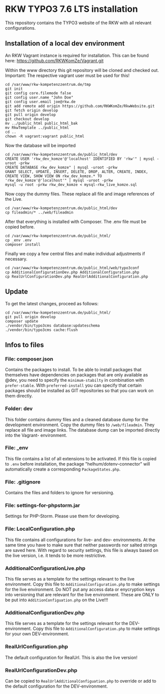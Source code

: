# RKW TYPO3 7.6 LTS installation

This repository contains the TYPO3 website of the RKW with all relevant configurations.

## Installation of a local dev environment

An RKW Vagrant instance is required for installation. This can be found here:
https://github.com/RKWKomZe/Vagrant.git

Within the www directory this git repository will be cloned and checked out.
Important: The respective vagrant user must be used for this! 

```
cd /var/www/rkw-kompetenzzentrum.de/tmp
git init
git config core.filemode false
git config user.name "John Doe"
git config user.email joe@rkw.de
git add remote add origin https://github.com/RKWKomZe/RkwWebsite.git
git fetch origin develop
git pull origin develop
git checkout develop
mv ../public_html public_html_bak
mv RkwTemplate ../public_html
cd ..
chown -R vagrant:vagrant public_html
```

Now the database will be imported
```
cd /var/www/rkw-kompetenzzentrum.de/public_html/dev
CREATE USER 'rkw_dev_komze'@'localhost' IDENTIFIED BY 'rkw'" | mysql -uroot -prkw
CREATE DATABASE rkw_dev_komze" | mysql -uroot -prkw
GRANT SELECT, UPDATE, INSERT, DELETE, DROP, ALTER, CREATE, INDEX, CREATE VIEW, SHOW VIEW ON rkw_dev_komze.* TO 'rkw_dev_komze'@'localhost'" | mysql -uroot -prkw
mysql -u root -prkw rkw_dev_komze < mysql-rkw_live_komze.sql
```

Now copy the dummy files. These replace all file and image references of the Live.
```
cd /var/www/rkw-kompetenzzentrum.de/public_html/dev
cp fileadmin/* ../web/fileadmin
```

After that everything is installed with Composer. The .env file must be copied before.
```
cd /var/www/rkw-kompetenzzentrum.de/public_html/
cp _env .env
composer install
```

Finally we copy a few central files and make individual adjustments if necessary.
```
cd /var/www/rkw-kompetenzzentrum.de/public_html/web/typo3conf
cp AdditionalConfigurationDev.php AdditionalConfiguration.php
cp RealUrlConfigurationDev.php RealUrlAdditionalConfiguration.php
```

## Update
To get the latest changes, proceed as follows:
```
cd /var/www/rkw-kompetenzzentrum.de/public_html/
git pull origin develop
composer update
./vendor/bin/typo3cms database:updateschema
./vendor/bin/typo3cms cache:flush
```

## Infos to files

### File: composer.json

Contains the packages to install. 
To be able to install packages that themselves have dependencies on packages that are only available as @dev, you need to specify the `minimum-stabilty` in combination with `prefer-stable`.
With `preferred-install` you can specify that certain packages should be installed as GIT repositories so that you can work on them directly. 

### Folder: dev

This folder contains dummy files and a cleaned database dump for the development environment. Copy the dummy files to `/web/fileadmin`. They replace all file and image links.
The database dump can be imported directly into the Vagrant- environment. 

### File: _env

This file contains a list of all extensions to be activated. If this file is copied to `.env` before installation, the package "helhum/dotenv-connector" will automatically create a corresponding `PackageStates.php`.

### File: .gitignore

Contains the files and folders to ignore for versioning.

### File: settings-for-phpstorm.jar

Settings for PHP-Storm. Please use them for developing.

### File: LocalConfiguration.php

This file contains all configurations for live- and dev- environments. At the same time you have to make sure that neither passwords nor salted strings are saved here. With regard to security settings, this file is always based on the live version, i.e. it tends to be more restrictive.

### AdditionalConfigurationLive.php

This file serves as a template for the settings relevant to the live environment. Copy this file to `AdditionalConfiguration.php` to make settings for the live environment.
Do NOT put any access data or enycryption keys into versioning that are relevant for the live environment. These are ONLY to be put into `AdditionConfiguation.php` on the Live!!!

### AdditionalConfigurationDev.php

This file serves as a template for the settings relevant for the DEV-environment. Copy this file to `AdditionalConfiguration.php` to make settings for your own DEV-environment.

### RealUrlConfiguration.php

The default configuration for RealUrl. This is also the live version!

### RealUrlConfigurationDev.php

Can be copied to `RealUrlAdditionalConfiguation.php` to override or add to the default configuration for the DEV-environment.

